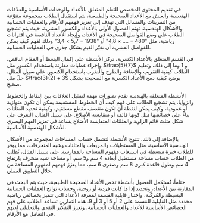 في تقديم المحتوى المخصص للتعلم المتعلق بالأعداد والوحدات الأساسية والعلاقات الهندسية والعيش مع الأعداد الصحيحة والطبيعية، يتم استقبال الطلاب بمجموعة متنوّعة من التمرينات والمسائل التي تهدف إلى تعزيز فهمهم للأرقام والعمليات الحسابية والأشكال الهندسية. تهتم الفصول الأولى بالأعداد والكسور العشرية، حيث يتم تشجيع الطلاب على وضع الفواصل الصحيحة في الأعداد، وإيجاد الأعداد الناقصة في اقترانات رياضية، مثل "480 = .... × 4,8" أو "1938 = 5,7 × 3,4" وذلك لفهم كيف يمكن للفواصل العشرية أن تغيّر القيم بشكل جذري في العمليات الحسابية.

في القسم المتعلق بالأعداد الكسرية، تركز الأنشطة على إكمال البسط أو المقام الناقص، وإجراء عمليات مقارنة باستخدام الكسور مثل $\frac{5}{7}$ و 1 وما إلى ذلك، وتعليم الطلاب كيفية التقريب والإضافة والطرح والضرب باستخدام الكسور. على سبيل المثال، حلّ مثل $\frac{3}{2} + 3$ يوضح كيفية دمج الأعداد الكسرية مع الصحيحة بشكل صحيح.

الأنشطة المتعلقة بالهندسة تقدم تصورات مهمة لتمثيل العلاقات بين النقاط والخطوط والزوايا. يتم تشجيع الطلاب على فهم كيف أن الخطوط المستقيمة يمكن أن تكون متوازية أو عمودية، وكيف يمكن لنقطة أن تكون منتصف مقطع مستقيم، وكيفية تحديد المثلثات بناءً على خصائصها مثل كونها قائمة أو متقايسة الأضلاع. على سبيل المثال، التعرف على شكل مثلث قائم الزاوية والمثلثات المتقايسة الأضلاع يساعد في تعزيز الفهم البصري للأشكال الهندسية الأساسية.

بالإضافة إلى ذلك، تتنوع الأنشطة لتشمل حساب المساحات لمجموعة من الأشكال الهندسية الأساسية، مثل المستطيلات والمربعات والمثلثات وشبه المنحرفات، مما يوفر للطلاب خبرة مبسطة في استيعاب مفهوم المساحة بالممارسة. على سبيل المثال، يُطلب من الطلاب حساب مساحة مستطيل أبعاده 4 سم و5 سم، أو مساحة شبه منحرف بارتفاع 4 سم وطول قاعدة كبرى 8 سم وصغرى 6 سم، مما يعزز فهمهم لمفهوم المساحة من خلال التطبيق العملي. 

ختاماً، تُستكمل الفصول بأنشطة تخص الأعداد الصحيحة الطبيعية، حيث يتم البحث في المقارنة بين الأعداد، وتحديد إذا ما كانت فردية أو زوجية، وحساب نواتج العمليات الحسابية البسيطة والمُركّبة، واختبار قابلية القسمة لمعرفة الأعداد التي تتميز بخصائص رياضية محددة مثل القابلية للقسمة على 2 أو 5 أو 3 أو 9. هذه التمارين تساعد الطلاب على فهم الخصائص الأساسية للأعداد والعمليات الحسابية، وتعزز التفكير النقدي والتحليلي لديهم في التعامل مع الأرقام.